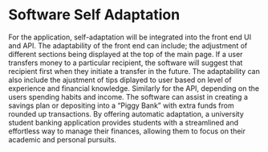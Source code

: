 # Software Self Adaptation
For the application, self-adaptation will be integrated into the front end UI and API. The adaptability of the front end can include; the adjustment of different sections being displayed at the top of the main page. If a user transfers money to a particular recipient, the software will suggest that recipient first when they initiate a transfer in the future. The adaptability can also include the ajustment of tips diplayed to user based on level of experience and financial knowledge. Similarly for the API, depending on the users spending habits and income. The software can assist in creating a savings plan or depositing into a “Piggy Bank” with extra funds from rounded up transactions. By offering automatic adaptation, a university student banking application provides students with a streamlined and effortless way to manage their finances, allowing them to focus on their academic and personal pursuits.
